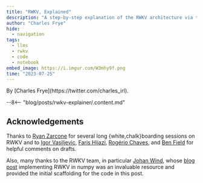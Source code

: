 ```yaml
---
title: "RWKV, Explained"
description: "A step-by-step explanation of the RWKV architecture via typed PyTorch code."
author: "Charles Frye"
hide:
  - navigation
tags:
  - llms
  - rwkv
  - code
  - notebook
embed_image: https://i.imgur.com/W3mhy9f.png
time: "2023-07-25"
---
```

<div class="author" markdown>
By [Charles Frye](https://twitter.com/charles_irl).
</div>

--8<-- "blog/posts/rwkv-explainer/.content.md"

## Acknowledgements

Thanks to
[Ryan Zarcone](https://twitter.com/r_zarcone)
for several long {white,chalk}boarding sessions on RWKV
and to
[Igor Vasiljevic](https://twitter.com/vslevic),
[Faris Hijazi](https://twitter.com/theeFaris),
[Rogério Chaves](https://twitter.com/_rchaves_),
and
[Ben Field](https://twitter.com/benfieldddd)
for helpful comments on drafts.

Also, many thanks to the RWKV team,
in particular
[Johan Wind](https://johanwind.github.io),
whose
[blog post](https://johanwind.github.io/2023/03/23/rwkv_details.html)
implementing RWKV in numpy was an invaluable resource
and provided the initial scaffolding for the code in this post.
